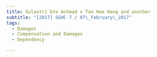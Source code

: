 ```yaml
---
title: Sulastri bte Achmad v Tan Hee Hang and another 
subtitle: "[2017] SGHC 7 / 07\_February\_2017"
tags:
  - Damages
  - Compensation and Damages
  - Dependency

---
```


